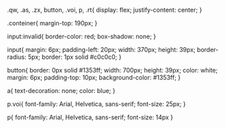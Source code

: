 .qw, .as, .zx, button, .voi, p, .rt{
    display: flex;
    justify-content: center;
}

.conteiner{
    margin-top: 190px;
}

input:invalid{
    border-color: red;
    box-shadow: none;
}

input{
    margin: 6px;
    padding-left: 20px;
    width: 370px;
    height: 39px;
    border-radius: 5px;
    border: 1px solid #c0c0c0;
}

button{
    border: 0px solid #1353ff;
    width: 700px;
    height: 39px;
    color: white;
    margin: 6px;
    padding-top: 10px;
    background-color: #1353ff;
}

a{
    text-decoration: none;
    color: blue;
}

p.voi{
    font-family: Arial, Helvetica, sans-serif;
    font-size: 25px;
}

p{
    font-family: Arial, Helvetica, sans-serif;
    font-size: 14px
}
